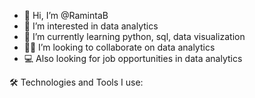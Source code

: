 - 👋 Hi, I’m @RamintaB
- 👀 I’m interested in data analytics
- 🌱 I’m currently learning python, sql, data visualization 
- 👩‍💻 I’m looking to collaborate on data analytics
- 💻 Also looking for job opportunities in data analytics

🛠️ Technologies and Tools I use:



<!---
RamintaB/RamintaB is a ✨ special ✨ repository because its `README.md` (this file) appears on your GitHub profile.
You can click the Preview link to take a look at your changes.
--->
